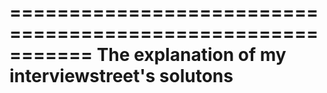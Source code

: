===========================================================
The explanation of my interviewstreet's solutons
===========================================================
